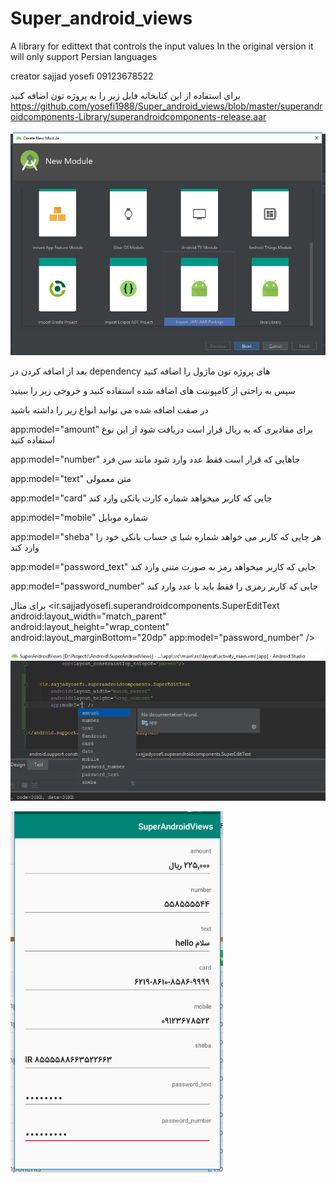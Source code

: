 # Super_android_views

A library for edittext that controls the input values
In the original version it will only support Persian languages

creator sajjad yosefi 09123678522


برای استفاده از این کتابخانه فایل زیر را به پروژه تون اضافه کنید 
https://github.com/yosefi1988/Super_android_views/blob/master/superandroidcomponents-Library/superandroidcomponents-release.aar

![alt text](https://raw.githubusercontent.com/yosefi1988/Super_android_views/master/app/src/main/res/drawable/1.png)

بعد از اضافه کردن در 
dependency
های پروژه تون ماژول را اضافه کنید


سپس به راحتی از کامپوننت های اضافه شده استفاده کنید و خروجی زیر را ببینید

در صفت اضافه شده می توانید انواع زیر را داشته باشید

app:modeI="amount"
برای مقادیری که به ریال قرار است دریافت شود از این نوع استفاده کنید

app:modeI="number"
جاهایی که قرار است فقط عدد وارد شود مانند سن فرد

app:modeI="text" 
متن معمولی

app:modeI="card" 
جایی که کاربر میخواهد شماره کارت بانکی وارد کند

app:modeI="mobile" 
شماره موبایل


app:modeI="sheba" 
هر جایی که کاربر می خواهد شماره شبا ی حساب بانکی خود را وارد کند

app:modeI="password_text"
جایی که کاربر میخواهد رمز به صورت متنی وارد کند

app:modeI="password_number"
جایی که کاربر رمزی را فقط باید با عدد وارد کند

برای مثال 
    <ir.sajjadyosefi.superandroidcomponents.SuperEditText
        android:layout_width="match_parent"
        android:layout_height="wrap_content"
        android:layout_marginBottom="20dp"
        app:modeI="password_number" />

![alt text](https://raw.githubusercontent.com/yosefi1988/Super_android_views/master/app/src/main/res/drawable/2.png)


![alt text](https://raw.githubusercontent.com/yosefi1988/Super_android_views/master/app/src/main/res/drawable/3.png)

